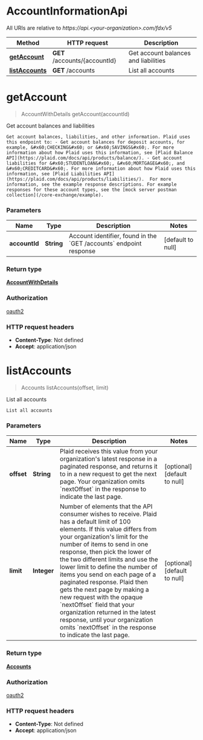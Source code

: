 # AccountInformationApi

All URIs are relative to *https://api.&lt;your-organization&gt;.com/fdx/v5*

| Method | HTTP request | Description |
|------------- | ------------- | -------------|
| [**getAccount**](AccountInformationApi.md#getAccount) | **GET** /accounts/{accountId} | Get account balances and liabilities |
| [**listAccounts**](AccountInformationApi.md#listAccounts) | **GET** /accounts | List all accounts |


<a name="getAccount"></a>
# **getAccount**
> AccountWithDetails getAccount(accountId)

Get account balances and liabilities

    Get account balances, liabilities, and other information. Plaid uses this endpoint to: - Get account balances for deposit accounts, for example, &#x60;CHECKING&#x60; or &#x60;SAVINGS&#x60;. For more information about how Plaid uses this information, see [Plaid Balance API](https://plaid.com/docs/api/products/balance/). - Get account liabilities for &#x60;STUDENTLOAN&#x60;, &#x60;MORTGAGE&#x60;, and &#x60;CREDITCARD&#x60;. For more information about how Plaid uses this information, see [Plaid Liabilities API](https://plaid.com/docs/api/products/liabilities/).  For more information, see the example response descriptions. For example responses for these account types, see the [mock server postman collection](/core-exchange/example).  

### Parameters

|Name | Type | Description  | Notes |
|------------- | ------------- | ------------- | -------------|
| **accountId** | **String**| Account identifier, found in the &#x60;GET /accounts&#x60; endpoint response | [default to null] |

### Return type

[**AccountWithDetails**](../Models/AccountWithDetails.md)

### Authorization

[oauth2](../README.md#oauth2)

### HTTP request headers

- **Content-Type**: Not defined
- **Accept**: application/json

<a name="listAccounts"></a>
# **listAccounts**
> Accounts listAccounts(offset, limit)

List all accounts

    List all accounts

### Parameters

|Name | Type | Description  | Notes |
|------------- | ------------- | ------------- | -------------|
| **offset** | **String**| Plaid receives this value from your organization&#39;s latest response in a paginated response, and returns it to in a new request to get the next page. Your organization omits &#x60;nextOffset&#x60; in the response to indicate the last page.  | [optional] [default to null] |
| **limit** | **Integer**| Number of elements that the API consumer wishes to receive.  Plaid has a default limit of 100 elements. If this value differs from your organization&#39;s limit for the number of items to send in one response, then pick  the lower of the two different limits and use the lower limit to define the number of items you send on each page of a paginated response.   Plaid then gets the next page by making a new request with the opaque &#x60;nextOffset&#x60; field that your organization returned in the latest response,  until your organization omits &#x60;nextOffset&#x60; in the response to indicate the last page. | [optional] [default to null] |

### Return type

[**Accounts**](../Models/Accounts.md)

### Authorization

[oauth2](../README.md#oauth2)

### HTTP request headers

- **Content-Type**: Not defined
- **Accept**: application/json

